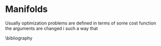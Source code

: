 # Manifolds
Usually optimization problems are defined in terms of some cost 
function the arguments are changed i such a way that

\bibliography